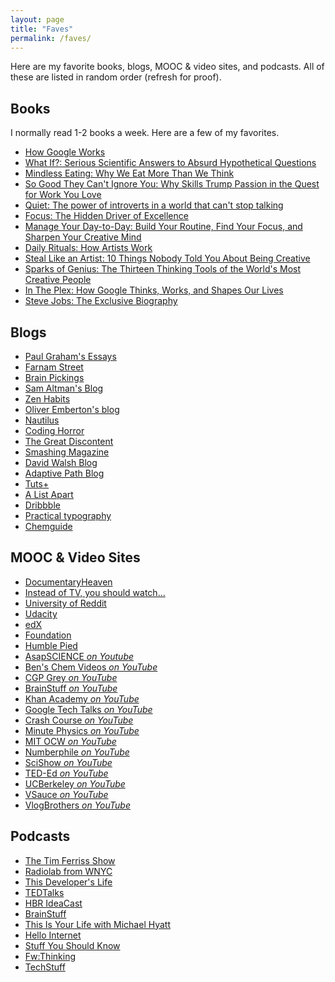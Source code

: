 ```yaml
---
layout: page
title: "Faves"
permalink: /faves/
---
```


<div class="faves" markdown="1">
Here are my favorite books, blogs, MOOC & video sites, and podcasts. All of these are listed in random order (refresh for proof).

## Books
I normally read 1-2 books a week. Here are a few of my favorites.

- [How Google Works](http://www.amazon.com/How-Google-Works-Eric-Schmidt-ebook/dp/B00J379F3O)
- [What If?: Serious Scientific Answers to Absurd Hypothetical Questions](http://www.amazon.com/What-If-Scientific-Hypothetical-Questions-ebook/dp/B00J379DC2)
- [Mindless Eating: Why We Eat More Than We Think](http://www.amazon.com/Mindless-Eating-More-Than-Think/dp/0553384481)
- [So Good They Can't Ignore You: Why Skills Trump Passion in the Quest for Work You Love](http://www.amazon.com/Good-They-Cant-Ignore-You-ebook/dp/B00FOVTOMA)
- [Quiet: The power of introverts in a world that can't stop talking](http://www.amazon.com/Quiet-Power-Introverts-World-Talking-ebook/dp/B0074YVW1G)
- [Focus: The Hidden Driver of Excellence](http://www.amazon.com/Focus-Hidden-Excellence-Daniel-Goleman-ebook/dp/B00EQZN930)
- [Manage Your Day-to-Day: Build Your Routine, Find Your Focus, and Sharpen Your Creative Mind](http://www.amazon.com/Manage-Your-Day---Day-Creative-ebook/dp/B00B77UE4W)
- [Daily Rituals: How Artists Work](http://www.amazon.com/Daily-Rituals-How-Artists-Work/dp/0307273601)
- [Steal Like an Artist: 10 Things Nobody Told You About Being Creative](http://www.amazon.com/Steal-Like-Artist-Things-Creative-ebook/dp/B0074QGGK6)
- [Sparks of Genius: The Thirteen Thinking Tools of the World's Most Creative People](http://www.amazon.com/Sparks-Genius-Thirteen-Thinking-Creative-ebook/dp/B00EXBRFXC)
- [In The Plex: How Google Thinks, Works, and Shapes Our Lives](http://www.amazon.com/Plex-Google-Thinks-Works-Shapes-ebook/dp/B003UYUP6M)
- [Steve Jobs: The Exclusive Biography](http://www.amazon.com/Steve-Jobs-Exclusive-Walter-Isaacson-ebook/dp/B005J3IEZQ)

## Blogs

- [Paul Graham's Essays](http://www.paulgraham.com/articles.html)
- [Farnam Street](http://www.farnamstreetblog.com)
- [Brain Pickings](http://www.brainpickings.org)
- [Sam Altman's Blog](http://blog.samaltman.com)
- [Zen Habits](http://zenhabits.net)
- [Oliver Emberton's blog](http://oliveremberton.com)
- [Nautilus](http://nautil.us)
- [Coding Horror](http://blog.codinghorror.com)
- [The Great Discontent](http://thegreatdiscontent.com)
- [Smashing Magazine](http://www.smashingmagazine.com)
- [David Walsh Blog](http://davidwalsh.name)
- [Adaptive Path Blog](http://www.adaptivepath.com/ideas)
- [Tuts+](http://code.tutsplus.com)
- [A List Apart](http://alistapart.com)
- [Dribbble](http://dribbble.com)
- [Practical typography](http://practicaltypography.com)
- [Chemguide](http://www.chemguide.co.uk)

## MOOC & Video Sites

- [DocumentaryHeaven](http://documentaryheaven.com)
- [Instead of TV, you should watch...](http://unplugthetv.com)
- [University of Reddit](http://ureddit.com)
- [Udacity](https://www.udacity.com)
- [edX](https://www.edx.org)
- [Foundation](http://foundation.bz)
- [Humble Pied](http://humblepied.com)
- [AsapSCIENCE _on Youtube_](https://www.youtube.com/user/AsapSCIENCE)
- [Ben's Chem Videos _on YouTube_](https://www.youtube.com/user/ChemAssistBeta)
- [CGP Grey _on YouTube_](https://www.youtube.com/user/CGPGrey)
- [BrainStuff _on YouTube_](https://www.youtube.com/user/BrainStuffShow)
- [Khan Academy _on YouTube_](https://www.youtube.com/user/khanacademy)
- [Google Tech Talks _on YouTube_](https://www.youtube.com/user/GoogleTechTalks)
- [Crash Course _on YouTube_](https://www.youtube.com/user/crashcourse)
- [Minute Physics _on YouTube_](https://www.youtube.com/user/minutephysics)
- [MIT OCW _on YouTube_](https://www.youtube.com/user/MIT)
- [Numberphile _on YouTube_](https://www.youtube.com/user/numberphile)
- [SciShow _on YouTube_](https://www.youtube.com/user/scishow)
- [TED-Ed _on YouTube_](https://www.youtube.com/user/TEDEducation)
- [UCBerkeley _on YouTube_](https://www.youtube.com/user/UCBerkeley)
- [VSauce _on YouTube_](https://www.youtube.com/user/Vsauce)
- [VlogBrothers _on YouTube_](https://www.youtube.com/user/vlogbrothers)

## Podcasts

- [The Tim Ferriss Show](https://itunes.apple.com/us/podcast/the-tim-ferriss-show/id863897795?mt=2)
- [Radiolab from WNYC](https://itunes.apple.com/us/podcast/radiolab-from-wnyc/id152249110?mt=2)
- [This Developer's Life](https://itunes.apple.com/us/podcast/this-developers-life/id389727545?mt=2)
- [TEDTalks](https://www.ted.com/talks)
- [HBR IdeaCast](https://itunes.apple.com/in/podcast/hbr-ideacast/id152022135?mt=2)
- [BrainStuff](https://itunes.apple.com/us/podcast/brainstuff/id260335249?mt=2)
- [This Is Your Life with Michael Hyatt](https://itunes.apple.com/us/podcast/this-is-your-life-michael/id502414581?mt=2)
- [Hello Internet](https://itunes.apple.com/in/podcast/hello-internet/id811377230?mt=2)
- [Stuff You Should Know](https://itunes.apple.com/us/podcast/stuff-you-should-know/id278981407?mt=2)
- [Fw:Thinking](https://itunes.apple.com/us/podcast/fw-thinking/id604177167?mt=2)
- [TechStuff](https://itunes.apple.com/us/podcast/techstuff/id282795787?mt=2)

</div>

<script type="text/javascript">
var lists_count = document.getElementsByTagName('ul').length;
for(var j = 0; j < lists_count; j++) {
  var list_items = document.getElementsByTagName('ul')[j];
  var count = list_items.getElementsByTagName('li').length;
  var array = [];
  for(var i = 0; i < count; i++) {
    array.push(list_items.getElementsByTagName('li')[i]);
  }
  var shuffled_list = shuffle(array);
  for(var i = 0; i < count; i++) {
    list_items.appendChild(shuffled_list[i]);
  }
}
</script>

